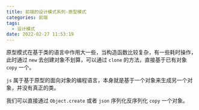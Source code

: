 ```yaml
---
title: 前端的设计模式系列-原型模式
categories: 前端
tags:
  - 设计模式
date: 2022-02-27 11:53:19
---
```


原型模式在基于类的语言中作用大一些，当构造函数比较复杂，有一些耗时操作，此时通过 `new` 去创建对象不划算，可以通过 `clone` 的方法，直接基于已有对象 `copy` 一个。

`js` 属于基于原型的面向对象的编程语言，本身就是基于一个对象来生成另一个对象，并没有真正的类。

我们可以直接通过 `Object.create` 或者 `json` 序列化反序列化 `copy` 一个对象。
